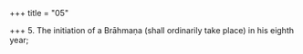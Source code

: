 +++
title = "05"

+++
5. The initiation of a Brāhmaṇa (shall ordinarily take place) in his eighth year;
